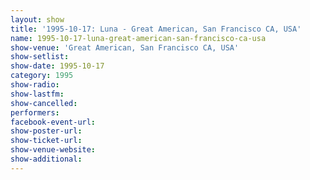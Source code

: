```yaml
---
layout: show
title: '1995-10-17: Luna - Great American, San Francisco CA, USA'
name: 1995-10-17-luna-great-american-san-francisco-ca-usa
show-venue: 'Great American, San Francisco CA, USA'
show-setlist: 
show-date: 1995-10-17
category: 1995
show-radio: 
show-lastfm: 
show-cancelled: 
performers: 
facebook-event-url: 
show-poster-url: 
show-ticket-url: 
show-venue-website: 
show-additional: 
---
```


